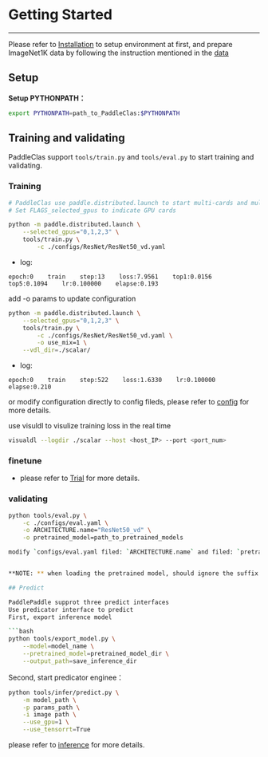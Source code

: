 # Getting Started
---
Please refer to [Installation](install.md) to setup environment at first, and prepare ImageNet1K data by following the instruction mentioned in the [data](data.md)

## Setup

**Setup PYTHONPATH：**

```bash
export PYTHONPATH=path_to_PaddleClas:$PYTHONPATH
```

## Training and validating

PaddleClas support `tools/train.py` and `tools/eval.py` to start training and validating.

### Training

```bash
# PaddleClas use paddle.distributed.launch to start multi-cards and multiprocess training.
# Set FLAGS_selected_gpus to indicate GPU cards

python -m paddle.distributed.launch \
    --selected_gpus="0,1,2,3" \
    tools/train.py \
        -c ./configs/ResNet/ResNet50_vd.yaml
```

- log:

```
epoch:0    train    step:13    loss:7.9561    top1:0.0156    top5:0.1094    lr:0.100000    elapse:0.193
```

add -o params to update configuration

```bash
python -m paddle.distributed.launch \
    --selected_gpus="0,1,2,3" \
    tools/train.py \
        -c ./configs/ResNet/ResNet50_vd.yaml \
        -o use_mix=1 \
    --vdl_dir=./scalar/

```

- log:

```
epoch:0    train    step:522    loss:1.6330    lr:0.100000    elapse:0.210
```

or modify configuration directly to config fileds, please refer to [config](config.md) for more details.

use visuldl to visulize training loss in the real time

```bash
visualdl --logdir ./scalar --host <host_IP> --port <port_num>

```


### finetune

* please refer to [Trial](./quick_start.md) for more details.

### validating

```bash
python tools/eval.py \
    -c ./configs/eval.yaml \
    -o ARCHITECTURE.name="ResNet50_vd" \
    -o pretrained_model=path_to_pretrained_models

modify `configs/eval.yaml filed: `ARCHITECTURE.name` and filed: `pretrained_model` to config valid model or add -o params to update config directly.


**NOTE: ** when loading the pretrained model, should ignore the suffix ```.pdparams```

## Predict

PaddlePaddle supprot three predict interfaces
Use predicator interface to predict
First, export inference model

```bash
python tools/export_model.py \
    --model=model_name \
    --pretrained_model=pretrained_model_dir \
    --output_path=save_inference_dir

```
Second, start predicator enginee：

```bash
python tools/infer/predict.py \
    -m model_path \
    -p params_path \
    -i image path \
    --use_gpu=1 \
    --use_tensorrt=True
```
please refer to [inference](../extension/paddle_inference.md) for more details.
